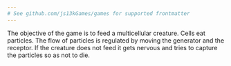 ```yaml
---
# See github.com/js13kGames/games for supported frontmatter
---
```

The objective of the game is to feed a multicellular creature. 
Cells eat particles. 
The flow of particles is regulated by moving the generator and the receptor. If the creature does not feed it gets nervous and tries to capture the particles so as not to die.